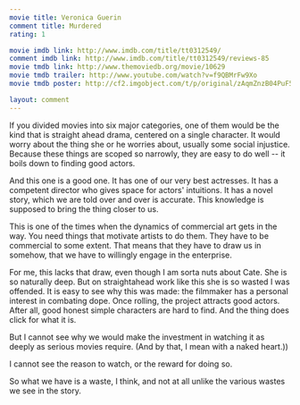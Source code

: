 ```yaml
---
movie title: Veronica Guerin
comment title: Murdered
rating: 1

movie imdb link: http://www.imdb.com/title/tt0312549/
comment imdb link: http://www.imdb.com/title/tt0312549/reviews-85
movie tmdb link: http://www.themoviedb.org/movie/10629
movie tmdb trailer: http://www.youtube.com/watch?v=f9QBMrFw9Xo
movie tmdb poster: http://cf2.imgobject.com/t/p/original/zAqmZnzB04PuF52Wcf3E5HhuFPg.jpg

layout: comment
---
```


If you divided movies into six major categories, one of them would be the kind that is straight ahead drama, centered on a single character. It would worry about the thing she or he worries about, usually some social injustice. Because these things are scoped so narrowly, they are easy to do well -- it boils down to finding good actors.

And this one is a good one. It has one of our very best actresses. It has a competent director who gives space for actors' intuitions. It has a novel story, which we are told over and over is accurate. This knowledge is supposed to bring the thing closer to us.

This is one of the times when the dynamics of commercial art gets in the way. You need things that motivate artists to do them. They have to be commercial to some extent. That means that they have to draw us in somehow, that we have to willingly engage in the enterprise.

For me, this lacks that draw, even though I am sorta nuts about Cate. She is so naturally deep. But on straightahead work like this she is so wasted I was offended. It is easy to see why this was made: the filmmaker has a personal interest in combating dope. Once rolling, the project attracts good actors. After all, good honest simple characters are hard to find. And the thing does click for what it is.

But I cannot see why we would make the investment in watching it as deeply as serious movies require. (And by that, I mean with a naked heart.))

I cannot see the reason to watch, or the reward for doing so.

So what we have is a waste, I think, and not at all unlike the various wastes we see in the story.